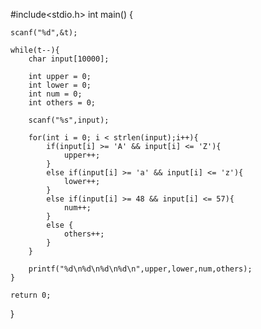 #include<stdio.h>
int main()
{
	
	scanf("%d",&t);
	
	while(t--){
	    char input[10000];
	    
	    int upper = 0;
	    int lower = 0;
	    int num = 0;
	    int others = 0;
	    
	    scanf("%s",input);
	    
	    for(int i = 0; i < strlen(input);i++){
	        if(input[i] >= 'A' && input[i] <= 'Z'){
	            upper++;
	        }
	        else if(input[i] >= 'a' && input[i] <= 'z'){
	            lower++;
	        }
	        else if(input[i] >= 48 && input[i] <= 57){
	            num++;
	        }
	        else {
	            others++;
	        }
	    }
	    
	    printf("%d\n%d\n%d\n%d\n",upper,lower,num,others);
	}
	
	return 0;
}
